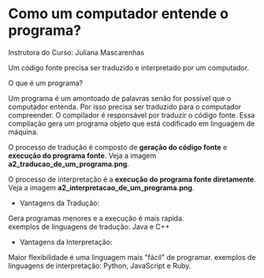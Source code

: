# Como um computador entende o programa?

Instrutora do Curso: Juliana Mascarenhas

Um código fonte precisa ser traduzido e interpretado por um computador.

O que é um programa?

Um programa é um amontoado de palavras senão for possível que o computador entenda. Por isso precisa ser traduzido para o computador compreender. O compilador é responsável por traduzir o código fonte. Essa compilação gera um programa objeto que está codificado em linguagem de máquina.

O processo de tradução é composto de **geração do código fonte** e **execução do programa fonte**. Veja a imagem **a2_traducao_de_um_programa.png**.

O processo de interpretação é a **execução do programa fonte diretamente**. Veja a imagem **a2_interpretacao_de_um_programa.png**.

* Vantagens da Tradução:

Gera programas menores e a execução é mais rapida.  
exemplos de linguagens de tradução: Java e C++

* Vantagens da Interpretação:

Maior flexibilidade é uma linguagem mais "fácil" de programar.
exemplos de linguagens de interpretação: Python, JavaScript e Ruby.
